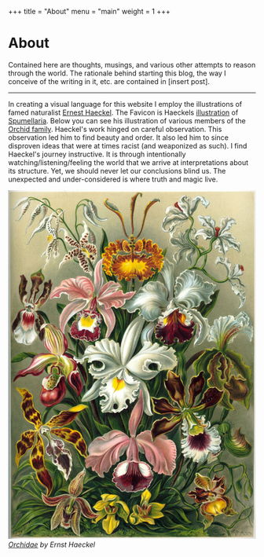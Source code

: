 +++
title = "About"
menu = "main"
weight = 1
+++

# About

Contained here are thoughts, musings, and various other attempts to reason through the world. The
rationale behind starting this blog, the way I conceive of the writing in it, etc. are contained
in \[insert post\].

___

In creating a visual language for this website I employ the illustrations of famed naturalist [Ernest Haeckel](https://en.wikipedia.org/wiki/Ernst_Haeckel). The Favicon is Haeckels
[illustration](https://en.wikipedia.org/wiki/File:Haeckel_Spumellaria.jpg) of [Spumellaria](https://en.wikipedia.org/wiki/Spumellaria). Below you can see his illustration of various members of the [Orchid family](https://en.wikipedia.org/wiki/Orchid). Haeckel's work hinged on careful observation. This observation led him to find beauty and order. It also led him to since disproven ideas that were at times racist (and weaponized as such). I find Haeckel's journey instructive. It is through intentionally watching/listening/feeling the world that we arrive at interpretations about its structure. Yet, we should never let our conclusions blind us. The unexpected and under-considered is where truth and magic live.


![A botanical illustration of orchids](haeckel_orchids.jpg "orchids")
*[Orchidae](https://en.m.wikipedia.org/wiki/File:Haeckel_Orchidae.jpg) by Ernst Haeckel*

